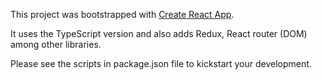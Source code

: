 This project was bootstrapped with [Create React App](https://github.com/facebookincubator/create-react-app).

It uses the TypeScript version and also adds Redux, React router (DOM) among other libraries.

Please see the scripts in package.json file to kickstart your development.
